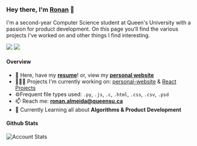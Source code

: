 ### Hey there, I'm [Ronan](https://ronan.tech/)  👋
I'm a second-year Computer Science student at Queen's University with a passion for product development. On this page you'll find the various projects I've worked on and other things I find interesting.
<p><a href="https://www.linkedin.com/in/RonanAlmeida/" rel="nofollow"><img src="https://camo.githubusercontent.com/96683fb94f1925109397c012fc649ae7936a7b4b/68747470733a2f2f696d672e736869656c64732e696f2f62616467652f6c696e6b6564696e2d2532333030373742352e7376673f267374796c653d666f722d7468652d6261646765266c6f676f3d6c696e6b6564696e266c6f676f436f6c6f723d7768697465" data-canonical-src="https://img.shields.io/badge/linkedin-%230077B5.svg?&amp;style=for-the-badge&amp;logo=linkedin&amp;logoColor=white" style="max-width:100%;"></a> <a href="https://ronan.tech/" rel="nofollow"><img src="https://camo.githubusercontent.com/5767d94ebca8869501e4173cf0f5bd3e9e5991a1/68747470733a2f2f696d672e736869656c64732e696f2f62616467652f506f7274666f6c696f2d75702d2532332e7376673f267374796c653d666f722d7468652d6261646765266c6f676f3d266c6f676f436f6c6f723d7768697465253232" data-canonical-src="https://img.shields.io/badge/Portfolio-up-%23.svg?&amp;style=for-the-badge&amp;logo=&amp;logoColor=white%22" style="max-width:100%;"></a> </p>




<!--
**RonanAlmeida/RonanAlmeida** is a ✨ _special_ ✨ repository because its `README.md` (this file) appears on your GitHub profile.
- 🔭 I’m currently working on ...
- 🌱 I’m currently learning ...
- 👯 I’m looking to collaborate on ...
- 🤔 I’m looking for help with ...
- 💬 Ask me about ...
- 😄 Pronouns: ...
- ⚡ Fun fact: ...


- 🌐 Checkout my personal website <a target="_blank" href="https://ronan.tech">ronan.tech</a>

- 📫 **Contact me through:** <a target="_blank" href="https://www.linkedin.com/in/ronanalmeida/">LinkedIn</a> or  <a target="_blank" href="mailto:ronan.almeida@queensu.ca">Email</a>-->



#### Overview

<ul>
<li><g-emoji class="g-emoji" alias="briefcase" fallback-src="https://github.githubassets.com/images/icons/emoji/unicode/1f4bc.png">💼</g-emoji> Here, have my <a href="https://ronan.tech/static/media/RonanAlmeidaResume.4c85b34c.pdf" rel="nofollow"><strong>resume</strong></a>! or, view my <a href="https://ronan.tech/" rel="nofollow"><strong>personal website</strong></a></li>
<li>👨🏽&zwj;💻 Projects I'm currently working on: <a href="https://github.com/RonanAlmeida/personal-website-app">personal-website</a> &amp; <a href="https://github.com/RonanAlmeida/ReactProjects">React Projects</a></li>
<li><g-emoji class="g-emoji" alias="gear" fallback-src="https://github.githubassets.com/images/icons/emoji/unicode/2699.png">⚙️</g-emoji>Frequent file types used: <code>.py</code>, <code>.js</code>, <code>.c</code>, <code>.html</code>, <code>.css</code>, <code>.csv</code>, <code>.psd</code></li>
<li><g-emoji class="g-emoji" alias="mailbox" fallback-src="https://github.githubassets.com/images/icons/emoji/unicode/1f4eb.png">📫</g-emoji> Reach me: <strong><a href="mailto:ronan.almeida@queensu.ca">ronan.almeida@queensu.ca</a></strong></li>
<li><g-emoji class="g-emoji" alias="seedling" fallback-src="https://github.githubassets.com/images/icons/emoji/unicode/1f331.png">🌱</g-emoji> Currently Learning all about <strong>Algorithms & Product Development</strong></li>
</ul>

#### Github Stats

<p >
  <img src="https://github-readme-stats.vercel.app/api?username=ronanalmeida&hide=prs,issues" alt="Account Stats" />
</p>



